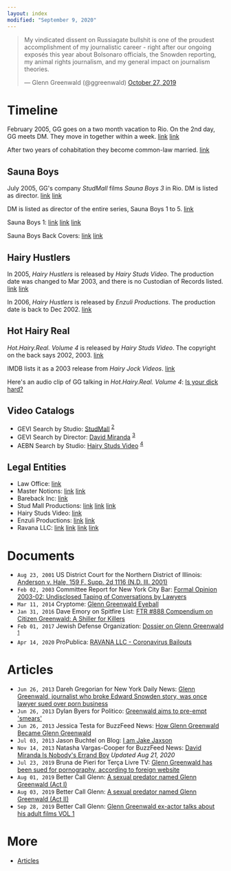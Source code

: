 ```yaml
---
layout: index
modified: "September 9, 2020"
---
```


<blockquote class="twitter-tweet" data-conversation="none" data-dnt="true"><p lang="en" dir="ltr">My vindicated dissent on Russiagate bullshit is one of the proudest accomplishment of my journalistic career - right after our ongoing exposés this year about Bolsonaro officials, the Snowden reporting, my animal rights journalism, and my general impact on journalism theories.</p>&mdash; Glenn Greenwald (@ggreenwald) <a href="https://twitter.com/ggreenwald/status/1188552902744387584?ref_src=twsrc%5Etfw">October 27, 2019</a></blockquote>

# Timeline

February 2005, GG goes on a two month vacation to Rio. On the 2nd day, GG meets DM. They move in together within a week.
[link](https://twitter.com/wokyleeks/status/1298827978164453378)
[link](https://twitter.com/AlanVRK/status/1298322296579522564)

After two years of cohabitation they become common-law married.
[link](https://twitter.com/AlanVRK/status/1298323770743152640)

## Sauna Boys

July 2005, GG's company _StudMall_ films _Sauna Boys 3_ in Rio. DM is listed as director.
[link](https://twitter.com/AlanVRK/status/1298727516736233472)
[link](https://twitter.com/AlanVRK/status/1299105381910802445)

DM is listed as director of the entire series, Sauna Boys 1 to 5.
[link](https://twitter.com/wokyleeks/status/1299808430450855936)

Sauna Boys 1: [link](https://twitter.com/AlanVRK/status/1298731008389509125) [link](https://twitter.com/AlanVRK/status/1298706588199460865) [link](https://twitter.com/wokyleeks/status/1299809826067816448)

Sauna Boys Back Covers: [link](https://twitter.com/AlanVRK/status/1298715175051079687) [link](https://twitter.com/AlanVRK/status/1299718665345134594)

## Hairy Hustlers

In 2005, _Hairy Hustlers_ is released by _Hairy Studs Video_. The production date was changed to Mar 2003, and there is no Custodian of Records listed.
[link](https://twitter.com/AlanVRK/status/1299761145922945027)
[link](https://twitter.com/AlanVRK/status/1299769069382569986)

In 2006, _Hairy Hustlers_ is released by _Enzuli Productions_. The production date is back to Dec 2002.
[link](https://twitter.com/AlanVRK/status/1299767507654529025)

## Hot Hairy Real

_Hot.Hairy.Real. Volume 4_ is released by _Hairy Studs Video_. The copyright on the back says 2002, 2003.
[link](https://twitter.com/AlanVRK/status/1299754728897863685)

IMDB lists it as a 2003 release from _Hairy Jock Videos_. [link](https://www.imdb.com/title/tt7801464/)

Here's an audio clip of GG talking in _Hot.Hairy.Real. Volume 4_: [Is your dick hard?](./media/hairy-studs-4-audio.mp4)

## Video Catalogs

- GEVI Search by Studio: [StudMall](./assets/images/gevi-studio-studmall.png) <sup>[2]</sup>
- GEVI Search by Director: [David Miranda](./assets/images/gevi-director-dm.png) <sup>[3]</sup>
- AEBN Search by Studio: [Hairy Studs Video](./assets/images/aebn-series-hairystuds.png) <sup>[4]</sup>

## Legal Entities

- Law Office: [link](https://www.bizexposed.com/New_York-USA/B/Law_Office_of_Glenn_Green_Wald-New_York.php)
- Master Notions: [link](https://twitter.com/AlanVRK/status/1299119861809975297) [link](https://twitter.com/AlanVRK/status/1298995252284362752)
- Bareback Inc: [link](https://twitter.com/AlanVRK/status/1298734275601281025)
- Stud Mall Productions: [link](https://twitter.com/AlanVRK/status/1298396468844396545) [link](https://twitter.com/wokyleeks/status/1299021151352393728) [link](http://web.archive.org/web/20050208081923/http://www.studmall.com/contact.php)
- Hairy Studs Video: [link](https://twitter.com/AlanVRK/status/1299762747266215937)
- Enzuli Productions: [link](https://twitter.com/AlanVRK/status/1299776571482476548) [link](https://twitter.com/AlanVRK/status/1299788774382211072)
- Ravana LLC: [link](https://twitter.com/AlanVRK/status/1298626981848899585) [link](https://twitter.com/AlanVRK/status/1298717258919813122) [link](https://twitter.com/AlanVRK/status/1299080322919862272) [link](https://twitter.com/AlanVRK/status/1299081614513840128)

# Documents

- ``Aug 23, 2001`` US District Court for the Northern District of Illinois: [Anderson v. Hale, 159 F. Supp. 2d 1116 (N.D. Ill. 2001)](https://law.justia.com/cases/federal/district-courts/FSupp2/159/1116/2384296)
- ``Feb 02, 2003`` Committee Report for New York City Bar: [Formal Opinion 2003-02: Undisclosed Taping of Conversations by Lawyers](https://www.nycbar.org/member-and-career-services/committees/reports-listing/reports/detail/formal-opinion-2003-02-undisclosed-taping-of-conversations-by-lawyers-1)
- ``Mar 11, 2014`` Cryptome: [Glenn Greenwald Eyeball](https://cryptome.org/2014-info/glenn-greenwald/glenn-greenwald.htm)
- ``Jan 31, 2016`` Dave Emory on Spitfire List: [FTR #888 Compendium on Citizen Greenwald: A Shiller for Killers](http://spitfirelist.com/for-the-record/ftr-888-compendium-on-citizen-greenwald-a-shiller-for-killers/)
- ``Feb 01, 2017`` Jewish Defense Organization: [Dossier on Glenn Greenwald](./docs/jewish-defense-organization-dossier.pdf) <sup>[1]</sup>
- ``Apr 14, 2020`` ProPublica: [RAVANA LLC - Coronavirus Bailouts](https://projects.propublica.org/coronavirus/bailouts/loans/ravana-llc-a962e2a231387214e7a1c7778ec6e3ab)

# Articles

- ``Jun 26, 2013`` Dareh Gregorian for New York Daily News: [Glenn Greenwald, journalist who broke Edward Snowden story, was once lawyer sued over porn business](https://www.nydailynews.com/news/national/greenwald-reporter-broke-nsa-story-lawyer-sued-porn-biz-article-1.1383448)
- ``Jun 26, 2013`` Dylan Byers for Politico: [Greenwald aims to pre-empt 'smears'](https://www.politico.com/blogs/media/2013/06/greenwald-aims-to-pre-empt-smears-167191)
- ``Jun 26, 2013`` Jessica Testa for BuzzFeed News: [How Glenn Greenwald Became Glenn Greenwald](https://www.buzzfeednews.com/article/jtes/how-glenn-greenwald-became-glenn-greenwald)
- ``Jul 03, 2013`` Jason Buchtel on Blog: [I am Jake Jaxson](https://jakejaxson.com/post/54490441032/i-am-jake-jaxson)
- ``Nov 14, 2013`` Natasha Vargas-Cooper for BuzzFeed News: [David Miranda Is Nobody's Errand Boy](https://www.buzzfeed.com/natashavc/david-miranda-is-nobodys-errand-boy) _Updated Aug 21, 2020_
- ``Jul 23, 2019`` Bruna de Pieri for Terça Livre TV: [Glenn Greenwald has been sued for pornography, according to foreign website](https://www.tercalivre.com.br/glenn-greenwald-ja-foi-processado-por-pornografia-segundo-site-estrangeiro/)
- ``Aug 01, 2019`` Better Call Glenn: [A sexual predator named Glenn Greenwald (Act I)](https://web.archive.org/web/20190803233858/https://bettercallglenn.com/um-predador-sexual-chamado-glenn-greenwald-ato-i/)
- ``Aug 03, 2019`` Better Call Glenn: [A sexual predator named Glenn Greenwald (Act II)](https://web.archive.org/web/20190803233858/https://bettercallglenn.com/um-predador-sexual-chamado-glenn-greenwald-ato-ii/)
- ``Sep 28, 2019`` Better Call Glenn: [Glenn Greenwald ex-actor talks about his adult films VOL 1](https://web.archive.org/web/20191012162650/https://bettercallglenn.com/ex-ator-de-glenn-greenwald-fala-sobre-seus-filmes-adultos-vol-1/)

# More

- [Articles](articles.md)

[1]: http://docshare.tips/the-story-of-a-jew-who-fell-in-love-with-a-nazi-the-glenn-greenwald-matt-hale-affair_58aa1654b6d87f6f5d8b5237.html
[2]: https://www.gayeroticvideoindex.com/C/7/6277.html
[3]: https://www.gayeroticvideoindex.com/D/3/2013.html
[4]: https://gay.aebn.com/gay/studios/19516/hairy-studs-video
[Z1]: https://www.fbi.gov/wanted/cyber/evgeniy-mikhailovich-bogachev
[Z2]: https://aficwomendirect.org/director/jenkleiner/
